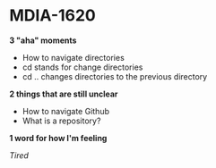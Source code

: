 # MDIA-1620

**3 "aha" moments**
- How to navigate directories
- cd stands for change directories
- cd .. changes directories to the previous directory
  
**2 things that are still unclear**
  - How to navigate Github
  - What is a repository?
    
**1 word for how I'm feeling**

*Tired* 
